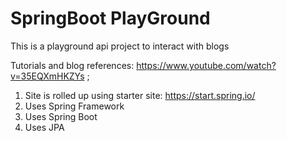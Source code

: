 # SpringBoot PlayGround
This is a playground api project to interact with blogs

Tutorials and blog references: https://www.youtube.com/watch?v=35EQXmHKZYs ; 

1. Site is rolled up using starter site: https://start.spring.io/
2. Uses Spring Framework
3. Uses Spring Boot
4. Uses JPA

